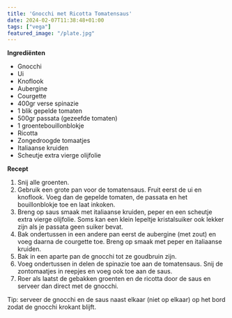```yaml
---
title: 'Gnocchi met Ricotta Tomatensaus'
date: 2024-02-07T11:38:48+01:00
tags: ["vega"]
featured_image: "/plate.jpg"
---
```


**Ingrediënten**
- Gnocchi
- Ui
- Knoflook
- Aubergine
- Courgette
- 400gr verse spinazie
- 1 blik gepelde tomaten
- 500gr passata (gezeefde tomaten)
- 1 groentebouillonblokje
- Ricotta
- Zongedroogde tomaatjes
- Italiaanse kruiden
- Scheutje extra vierge olijfolie

**Recept**
1. Snij alle groenten. 
2. Gebruik een grote pan voor de tomatensaus. Fruit eerst de ui en knoflook. Voeg dan de gepelde tomaten, de passata en het bouillonblokje toe en laat inkoken. 
3. Breng op saus smaak met italiaanse kruiden, peper en een scheutje extra vierge olijfolie. Soms kan een klein lepeltje kristalsuiker ook lekker zijn als je passata geen suiker bevat.
4. Bak ondertussen in een andere pan eerst de aubergine (met zout) en voeg daarna de courgette toe. Breng op smaak met peper en italiaanse kruiden.
5. Bak in een aparte pan de gnocchi tot ze goudbruin zijn.
6. Voeg ondertussen in delen de spinazie toe aan de tomatensaus. Snij de zontomaatjes in reepjes en voeg ook toe aan de saus. 
7. Roer als laatst de gebakken groenten en de ricotta door de saus en serveer dan direct met de gnocchi. 

Tip: serveer de gnocchi en de saus naast elkaar (niet op elkaar) op het bord zodat de gnocchi krokant blijft.